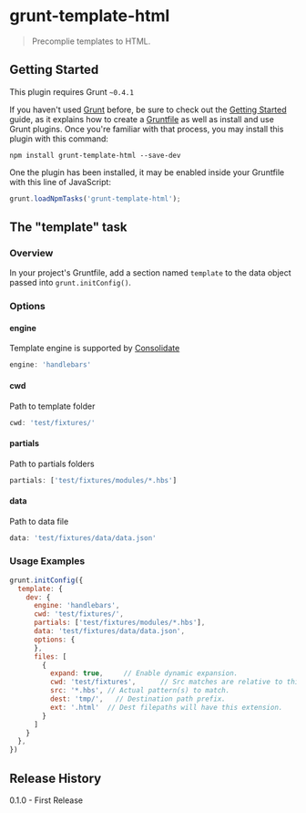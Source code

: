 # grunt-template-html

> Precomplie templates to HTML.

## Getting Started
This plugin requires Grunt `~0.4.1`

If you haven't used [Grunt](http://gruntjs.com/) before, be sure to check out the [Getting Started](http://gruntjs.com/getting-started) guide, as it explains how to create a [Gruntfile](http://gruntjs.com/sample-gruntfile) as well as install and use Grunt plugins. Once you're familiar with that process, you may install this plugin with this command:

```shell
npm install grunt-template-html --save-dev
```

One the plugin has been installed, it may be enabled inside your Gruntfile with this line of JavaScript:

```js
grunt.loadNpmTasks('grunt-template-html');
```

## The "template" task

### Overview
In your project's Gruntfile, add a section named `template` to the data object passed into `grunt.initConfig()`.


### Options

#### engine

Template engine is supported by [Consolidate](https://github.com/visionmedia/consolidate.js)
```js
engine: 'handlebars'
```
#### cwd

Path to template folder
```js
cwd: 'test/fixtures/'
```
#### partials

Path to partials folders
```js
partials: ['test/fixtures/modules/*.hbs']
```
#### data

Path to data file
```js
data: 'test/fixtures/data/data.json'
```
### Usage Examples

```js
grunt.initConfig({
  template: {
    dev: {
      engine: 'handlebars',
      cwd: 'test/fixtures/',
      partials: ['test/fixtures/modules/*.hbs'],
      data: 'test/fixtures/data/data.json',
      options: {
      },
      files: [
        {
          expand: true,     // Enable dynamic expansion.
          cwd: 'test/fixtures',      // Src matches are relative to this path.
          src: '*.hbs', // Actual pattern(s) to match.
          dest: 'tmp/',   // Destination path prefix.
          ext: '.html'  // Dest filepaths will have this extension.
        }
      ]
    }
  },
})
```

## Release History
0.1.0 - First Release